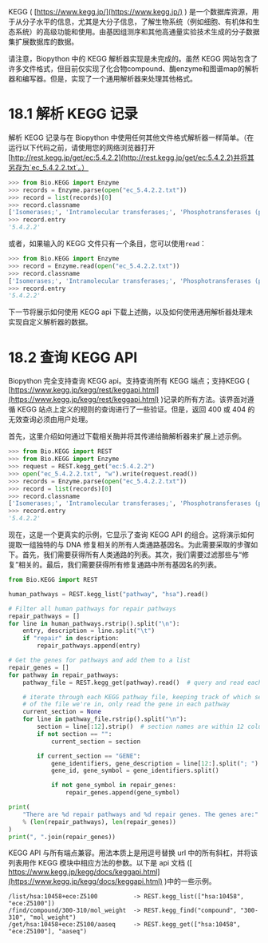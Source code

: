 KEGG ( [https://www.kegg.jp/](https://www.kegg.jp/) ) 是一个数据库资源，用于从分子水平的信息，尤其是大分子信息，了解生物系统（例如细胞、有机体和生态系统）的高级功能和使用。由基因组测序和其他高通量实验技术生成的分子数据集扩展数据库的数据。

请注意，Biopython 中的 KEGG 解析器实现是未完成的。虽然 KEGG 网站包含了许多文件格式，但目前仅实现了化合物compound、酶enzyme和图谱map的解析器和编写器。但是，实现了一个通用解析器来处理其他格式。

# 18.1 解析 KEGG 记录

解析 KEGG 记录与在 Biopython 中使用任何其他文件格式解析器一样简单。（在运行以下代码之前，请使用您的网络浏览器打开[http://rest.kegg.jp/get/ec:5.4.2.2](http://rest.kegg.jp/get/ec:5.4.2.2)并将其另存为`ec_5.4.2.2.txt`。）

```python
>>> from Bio.KEGG import Enzyme
>>> records = Enzyme.parse(open("ec_5.4.2.2.txt"))
>>> record = list(records)[0]
>>> record.classname
['Isomerases;', 'Intramolecular transferases;', 'Phosphotransferases (phosphomutases)']
>>> record.entry
'5.4.2.2'
```

或者，如果输入的 KEGG 文件只有一个条目，您可以使用`read`：

```python
>>> from Bio.KEGG import Enzyme
>>> record = Enzyme.read(open("ec_5.4.2.2.txt"))
>>> record.classname
['Isomerases;', 'Intramolecular transferases;', 'Phosphotransferases (phosphomutases)']
>>> record.entry
'5.4.2.2'
```

下一节将展示如何使用 KEGG api 下载上述酶，以及如何使用通用解析器处理未实现自定义解析器的数据。

# 18.2 查询 KEGG API

Biopython 完全支持查询 KEGG api。支持查询所有 KEGG 端点；支持KEGG ( [https://www.kegg.jp/kegg/rest/keggapi.html](https://www.kegg.jp/kegg/rest/keggapi.html) )记录的所有方法。该界面对遵循 KEGG 站点上定义的规则的查询进行了一些验证。但是，返回 400 或 404 的无效查询必须由用户处理。

首先，这里介绍如何通过下载相关酶并将其传递给酶解析器来扩展上述示例。

```python
>>> from Bio.KEGG import REST
>>> from Bio.KEGG import Enzyme
>>> request = REST.kegg_get("ec:5.4.2.2")
>>> open("ec_5.4.2.2.txt", "w").write(request.read())
>>> records = Enzyme.parse(open("ec_5.4.2.2.txt"))
>>> record = list(records)[0]
>>> record.classname
['Isomerases;', 'Intramolecular transferases;', 'Phosphotransferases (phosphomutases)']
>>> record.entry
'5.4.2.2'
```

现在，这是一个更真实的示例，它显示了查询 KEGG API 的组合。这将演示如何提取一组独特的与 DNA 修复相关的所有人类通路基因名。为此需要采取的步骤如下。首先，我们需要获得所有人类通路的列表。其次，我们需要过滤那些与“修复”相关的。最后，我们需要获得所有修复通路中所有基因名的列表。

```python
from Bio.KEGG import REST

human_pathways = REST.kegg_list("pathway", "hsa").read()

# Filter all human pathways for repair pathways
repair_pathways = []
for line in human_pathways.rstrip().split("\n"):
    entry, description = line.split("\t")
    if "repair" in description:
        repair_pathways.append(entry)

# Get the genes for pathways and add them to a list
repair_genes = []
for pathway in repair_pathways:
    pathway_file = REST.kegg_get(pathway).read()  # query and read each pathway

    # iterate through each KEGG pathway file, keeping track of which section
    # of the file we're in, only read the gene in each pathway
    current_section = None
    for line in pathway_file.rstrip().split("\n"):
        section = line[:12].strip()  # section names are within 12 columns
        if not section == "":
            current_section = section

        if current_section == "GENE":
            gene_identifiers, gene_description = line[12:].split("; ")
            gene_id, gene_symbol = gene_identifiers.split()

            if not gene_symbol in repair_genes:
                repair_genes.append(gene_symbol)

print(
    "There are %d repair pathways and %d repair genes. The genes are:"
    % (len(repair_pathways), len(repair_genes))
)
print(", ".join(repair_genes))
```

KEGG API 与所有端点兼容。用法本质上是用逗号替换 url 中的所有斜杠，并将该列表用作 KEGG 模块中相应方法的参数。以下是 api 文档 ([ https://www.kegg.jp/kegg/docs/keggapi.html](https://www.kegg.jp/kegg/docs/keggapi.html) )中的一些示例。

```
/list/hsa:10458+ece:Z5100          -> REST.kegg_list(["hsa:10458", "ece:Z5100"])
/find/compound/300-310/mol_weight  -> REST.kegg_find("compound", "300-310", "mol_weight")
/get/hsa:10458+ece:Z5100/aaseq     -> REST.kegg_get(["hsa:10458", "ece:Z5100"], "aaseq")
```